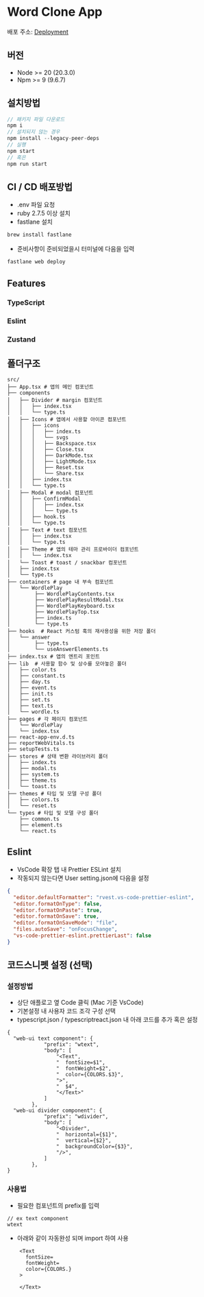 # Word Clone App

배포 주소: [Deployment](https://voluble-faun-b50299.netlify.app)

## 버전

- Node >= 20 (20.3.0)
- Npm >= 9 (9.6.7)

## 설치방법

```javascript
// 패키지 파일 다운로드
npm i
// 설치되지 않는 경우
npm install --legacy-peer-deps
// 실행
npm start
// 혹은
npm run start
```

## CI / CD 배포방법

- .env 파일 요청
- ruby 2.7.5 이상 설치
- fastlane 설치

```javascript
brew install fastlane
```

- 준비사항이 준비되었을시 터미널에 다음을 입력

```javascript
fastlane web deploy
```

## Features

### TypeScript

### Eslint



### Zustand


## 폴더구조

```
src/
├── App.tsx # 앱의 메인 컴포넌트
├── components
│   ├── Divider # margin 컴포넌트
│   │   ├── index.tsx
│   │   └── type.ts
│   ├── Icons # 앱에서 사용할 아이콘 컴포넌트
│   │   ├── icons
│   │   │   ├── index.ts
│   │   │   └── svgs
│   │   │   ├── Backspace.tsx
│   │   │   ├── Close.tsx
│   │   │   ├── DarkMode.tsx
│   │   │   ├── LightMode.tsx
│   │   │   ├── Reset.tsx
│   │   │   └── Share.tsx
│   │   ├── index.tsx
│   │   └── type.ts
│   ├── Modal # modal 컴포넌트
│   │   ├── ConfirmModal
│   │   │   ├── index.tsx
│   │   │   └── type.ts
│   │   ├── hook.ts
│   │   └── type.ts
│   ├── Text # text 컴포넌트
│   │   ├── index.tsx
│   │   └── type.ts
│   ├── Theme # 앱의 테마 관리 프로바이더 컴포넌트
│   │   └── index.tsx
│   └── Toast # toast / snackbar 컴포넌트
│   ├── index.tsx
│   └── type.ts
├── containers # page 내 부속 컴포넌트
│   └── WordlePlay
│        ├── WordlePlayContents.tsx
│        ├── WordlePlayResultModal.tsx
│        ├── WordlePlayKeyboard.tsx
│        ├── WordlePlayTop.tsx
│        ├── index.ts
│        └── type.ts
├── hooks  # React 커스텀 훅의 재사용성을 위한 저장 폴더
│   └── answer
│        ├── type.ts
│        └── useAnswerElements.ts
├── index.tsx # 앱의 엔트리 포인트
├── lib  # 사용할 함수 및 상수를 모아놓은 폴더
│   ├── color.ts
│   ├── constant.ts
│   ├── day.ts
│   ├── event.ts
│   ├── init.ts
│   ├── set.ts
│   ├── text.ts
│   └── wordle.ts
├── pages # 각 페이지 컴포넌트
│   └── WordlePlay
│   └── index.tsx
├── react-app-env.d.ts
├── reportWebVitals.ts
├── setupTests.ts
├── stores # 상태 변환 라이브러리 폴더
│   ├── index.ts
│   ├── modal.ts
│   ├── system.ts
│   ├── theme.ts
│   └── toast.ts
├── themes # 타입 및 모델 구성 폴더
│   ├── colors.ts
│   └── reset.ts
└── types # 타입 및 모델 구성 폴더
    ├── common.ts
    ├── element.ts
    └── react.ts
```

## Eslint

- VsCode 확장 탭 내 Prettier ESLint 설치
- 작동되지 않는다면 User setting.json에 다음을 설정

```json
{
  "editor.defaultFormatter": "rvest.vs-code-prettier-eslint",
  "editor.formatOnType": false,
  "editor.formatOnPaste": true,
  "editor.formatOnSave": true,
  "editor.formatOnSaveMode": "file",
  "files.autoSave": "onFocusChange",
  "vs-code-prettier-eslint.prettierLast": false
}
```

## 코드스니펫 설정 (선택)

### 설정방법

- 상단 애플로고 옆 Code 클릭 (Mac 기준 VsCode)
- 기본설정 내 사용자 코드 조각 구성 선택
- typescript.json / typescriptreact.json 내 아래 코드를 추가 혹은 설정

```
{
  "web-ui text component": {
			"prefix": "wtext",
			"body": [
				"<Text",
				"  fontSize=$1",
				"  fontWeight=$2",
				"  color={COLORS.$3}",
				">",
				"  $4",
				"</Text>"
			]
		},
  "web-ui divider component": {
			"prefix": "wdivider",
			"body": [
				"<Divider",
				"  horizontal={$1}",
				"  vertical={$2}",
				"  backgroundColor={$3}",
				"/>",
			]
		},
}
```

### 사용법

- 필요한 컴포넌트의 prefix를 입력

```
// ex text component
wtext
```

- 아래와 같이 자동완성 되며 import 하여 사용

```
    <Text
      fontSize=
      fontWeight=
      color={COLORS.}
    >

    </Text>
```
